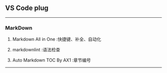 <!-- vscode插件 -->
## **VS Code plug**

- - -

### MarkDown

1. Markdown All in One :快捷键、补全、自动化

2. markdownlint :语法检查

3. Auto Markdown TOC By AX1 :章节编号

- - -
